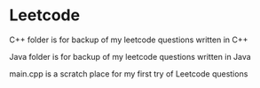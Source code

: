 # Leetcode

C++ folder is for backup of my leetcode questions written in C++

Java folder is for backup of my leetcode questions written in Java

main.cpp is a scratch place for my first try of Leetcode questions
